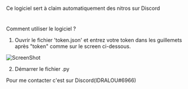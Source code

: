 # 
Ce logiciel sert à claim automatiquement des nitros sur Discord
#

Comment utiliser le logiciel ?

1) Ouvrir le fichier 'token.json' et entrez votre token dans les guillemets après "token" comme sur le screen ci-dessous.

![ScreenShot](https://i.imgur.com/XaI7sQy.png)

2) Démarrer le fichier .py


Pour me contacter c'est sur Discord(IDRALOU#6966)
